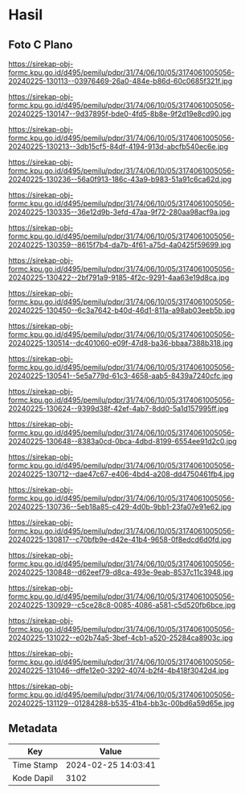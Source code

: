 # Hasil

## Foto C Plano

https://sirekap-obj-formc.kpu.go.id/d495/pemilu/pdpr/31/74/06/10/05/3174061005056-20240225-130113--03976469-26a0-484e-b86d-60c0685f321f.jpg

https://sirekap-obj-formc.kpu.go.id/d495/pemilu/pdpr/31/74/06/10/05/3174061005056-20240225-130147--9d37895f-bde0-4fd5-8b8e-9f2d19e8cd90.jpg

https://sirekap-obj-formc.kpu.go.id/d495/pemilu/pdpr/31/74/06/10/05/3174061005056-20240225-130213--3db15cf5-84df-4194-913d-abcfb540ec6e.jpg

https://sirekap-obj-formc.kpu.go.id/d495/pemilu/pdpr/31/74/06/10/05/3174061005056-20240225-130236--56a0f913-186c-43a9-b983-51a91c6ca62d.jpg

https://sirekap-obj-formc.kpu.go.id/d495/pemilu/pdpr/31/74/06/10/05/3174061005056-20240225-130335--36e12d9b-3efd-47aa-9f72-280aa98acf9a.jpg

https://sirekap-obj-formc.kpu.go.id/d495/pemilu/pdpr/31/74/06/10/05/3174061005056-20240225-130359--8615f7b4-da7b-4f61-a75d-4a0425f59699.jpg

https://sirekap-obj-formc.kpu.go.id/d495/pemilu/pdpr/31/74/06/10/05/3174061005056-20240225-130422--2bf791a9-9185-4f2c-9291-4aa63e19d8ca.jpg

https://sirekap-obj-formc.kpu.go.id/d495/pemilu/pdpr/31/74/06/10/05/3174061005056-20240225-130450--6c3a7642-b40d-46d1-811a-a98ab03eeb5b.jpg

https://sirekap-obj-formc.kpu.go.id/d495/pemilu/pdpr/31/74/06/10/05/3174061005056-20240225-130514--dc401060-e09f-47d8-ba36-bbaa7388b318.jpg

https://sirekap-obj-formc.kpu.go.id/d495/pemilu/pdpr/31/74/06/10/05/3174061005056-20240225-130541--5e5a779d-61c3-4658-aab5-8439a7240cfc.jpg

https://sirekap-obj-formc.kpu.go.id/d495/pemilu/pdpr/31/74/06/10/05/3174061005056-20240225-130624--9399d38f-42ef-4ab7-8dd0-5a1d157995ff.jpg

https://sirekap-obj-formc.kpu.go.id/d495/pemilu/pdpr/31/74/06/10/05/3174061005056-20240225-130648--8383a0cd-0bca-4dbd-8199-6554ee91d2c0.jpg

https://sirekap-obj-formc.kpu.go.id/d495/pemilu/pdpr/31/74/06/10/05/3174061005056-20240225-130712--dae47c67-e406-4bd4-a208-dd4750461fb4.jpg

https://sirekap-obj-formc.kpu.go.id/d495/pemilu/pdpr/31/74/06/10/05/3174061005056-20240225-130736--5eb18a85-c429-4d0b-9bb1-23fa07e91e62.jpg

https://sirekap-obj-formc.kpu.go.id/d495/pemilu/pdpr/31/74/06/10/05/3174061005056-20240225-130817--c70bfb9e-d42e-41b4-9658-0f8edcd6d0fd.jpg

https://sirekap-obj-formc.kpu.go.id/d495/pemilu/pdpr/31/74/06/10/05/3174061005056-20240225-130848--d62eef79-d8ca-493e-9eab-8537c11c3948.jpg

https://sirekap-obj-formc.kpu.go.id/d495/pemilu/pdpr/31/74/06/10/05/3174061005056-20240225-130929--c5ce28c8-0085-4086-a581-c5d520fb6bce.jpg

https://sirekap-obj-formc.kpu.go.id/d495/pemilu/pdpr/31/74/06/10/05/3174061005056-20240225-131022--e02b74a5-3bef-4cb1-a520-25284ca8903c.jpg

https://sirekap-obj-formc.kpu.go.id/d495/pemilu/pdpr/31/74/06/10/05/3174061005056-20240225-131046--dffe12e0-3292-4074-b2f4-4b418f3042d4.jpg

https://sirekap-obj-formc.kpu.go.id/d495/pemilu/pdpr/31/74/06/10/05/3174061005056-20240225-131129--01284288-b535-41b4-bb3c-00bd6a59d65e.jpg


## Metadata

| Key        | Value               |
| ---------- | ------------------- |
| Time Stamp | 2024-02-25 14:03:41 |
| Kode Dapil | 3102                |



